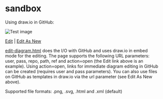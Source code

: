 # sandbox
Using draw.io in GitHub:

![Test image](https://github.com/alderg/drawio-github/raw/master/diagram.png)

<a href="http://www.alderg.com/drawio-github/edit-diagram.html?repo=sandbox&path=diagram.png" target="_blank">Edit</a> | <a href="https://www.draw.io/?url=http%3A%2F%2Fwww.alderg.com%2Fdrawio-github%2Fdiagram.png" target="_blank">Edit As New</a>

<a href="http://www.alderg.com/drawio-github/edit-diagram.html" target="_blank">edit-diagram.html</a> does the I/O with GitHub and uses draw.io in embed mode for the editing. The page supports the following URL parameters: user, pass, repo, path, ref and action=open (the Edit link above is an example). Using action=open, links for immediate diagram editing in GitHub can be created (requires user and pass parameters). You can also use files on GitHub as templates in draw.io via the url parameter (see Edit As New above).

Supported file formats: .png, .svg, .html and .xml (default)
